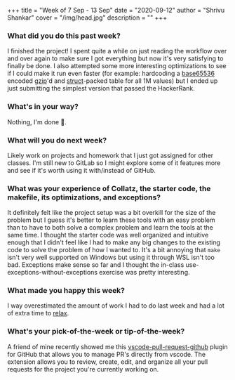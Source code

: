 +++
title = "Week of 7 Sep - 13 Sep"
date = "2020-09-12"
author = "Shrivu Shankar"
cover = "/img/head.jpg"
description = ""
+++

### What did you do this past week?

I finished the project! I spent quite a while on just reading the workflow over and over again to make sure I got everything but now it's very satisfying to finally be done. I also attempted some more interesting optimizations to see if I could make it run even faster (for example: hardcoding a [base65536](https://github.com/Parkayun/base65536) encoded [gzip](https://docs.python.org/3/library/gzip.html)'d and [struct](https://docs.python.org/3/library/struct.html)-packed table for all 1M values) but I ended up just submitting the simplest version that passed the HackerRank.

### What's in your way?

Nothing, I'm done 🎉.

### What will you do next week?

Likely work on projects and homework that I just got assigned for other classes. I'm still new to GitLab so I might explore some of it features more and see if it's worth using it with/instead of GitHub.

### What was your experience of Collatz, the starter code, the makefile, its optimizations, and exceptions?

It definitely felt like the project setup was a bit overkill for the size of the problem but I guess it's better to learn these tools with an easy problem than to have to both solve a complex problem and learn the tools at the same time. I thought the starter code was well organized and intuitive enough that I didn't feel like I had to make any big changes to the existing code to solve the problem of how I wanted to. It's a bit annoying that `make` isn't very well supported on Windows but using it through WSL isn't too bad. Exceptions make sense so far and I thought the in-class use-exceptions-without-exceptions exercise was pretty interesting.

### What made you happy this week?

I way overestimated the amount of work I had to do last week and had a lot of extra time to [relax](https://www.netflix.com/).

### What's your pick-of-the-week or tip-of-the-week?

A friend of mine recently showed me this [vscode-pull-request-github](https://github.com/microsoft/vscode-pull-request-github) plugin for GitHub that allows you to manage PR's directly from vscode. The extension allows you to review, create, edit, and organize all your pull requests for the project you're currently working on.